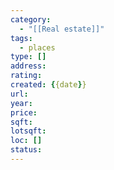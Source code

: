 ```yaml
---
category:
  - "[[Real estate]]"
tags:
  - places
type: []
address: 
rating: 
created: {{date}}
url: 
year: 
price: 
sqft: 
lotsqft: 
loc: []
status:
---
```

